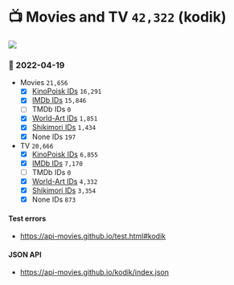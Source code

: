 # :tv: Movies and TV `42,322` (kodik)

<a href="https://API-Movies.github.io"><img src="https://API-Movies.github.io/banner.png?cache"></a>

### :date: 2022-04-19
- Movies `21,656`
  - [x] <a href="https://API-Movies.github.io/kodik/movie_kinopoisk_ids.json">KinoPoisk IDs</a> `16,291`
  - [x] <a href="https://API-Movies.github.io/kodik/movie_imdb_ids.json">IMDb IDs</a> `15,846`
  - [ ] TMDb IDs `0`
  - [x] <a href="https://API-Movies.github.io/kodik/movie_world_art_ids.json">World-Art IDs</a> `1,851`
  - [x] <a href="https://API-Movies.github.io/kodik/movie_shikimori_ids.json">Shikimori IDs</a> `1,434`
  - [x] None IDs `197`
- TV `20,666`
  - [x] <a href="https://API-Movies.github.io/kodik/tv_kinopoisk_ids.json">KinoPoisk IDs</a> `6,855`
  - [x] <a href="https://API-Movies.github.io/kodik/tv_imdb_ids.json">IMDb IDs</a> `7,170`
  - [ ] TMDb IDs `0`
  - [x] <a href="https://API-Movies.github.io/kodik/tv_world_art_ids.json">World-Art IDs</a> `4,332`
  - [x] <a href="https://API-Movies.github.io/kodik/tv_shikimori_ids.json">Shikimori IDs</a> `3,354`
  - [x] None IDs `873`
#### Test errors
- <a href='https://api-movies.github.io/test.html#kodik'>https://api-movies.github.io/test.html#kodik</a>
#### JSON API
- <a href='https://api-movies.github.io/kodik/index.json'>https://api-movies.github.io/kodik/index.json</a>
